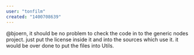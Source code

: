 ```yaml
---
user: "tonfilm"
created: "1400708639"
---
```


@bjoern, it should be no problem to check the code in to the generic nodes project. just put the license inside it and into the sources which use it. it would be over done to put the files into Utils.
